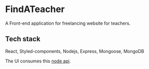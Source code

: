# FindATeacher

A Front-end application for freelancing website for teachers.

## Tech stack
React, Styled-components, Nodejs, Express, Mongoose, MongoDB

The UI consumes this [node api](https://github.com/nadeem099/FindATeacher).
